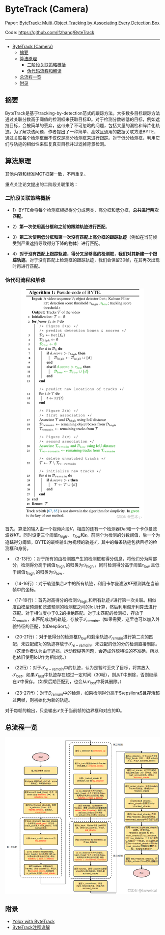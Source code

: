 # ByteTrack (Camera)

Paper: [ByteTrack: Multi-Object Tracking by Associating Every Detection Box](https://arxiv.org/abs/2110.06864)

Code: https://github.com/ifzhang/ByteTrack

---

- [ByteTrack (Camera)](#bytetrack-camera)
  - [摘要](#摘要)
  - [算法原理](#算法原理)
    - [二阶段关联策略概括](#二阶段关联策略概括)
    - [伪代码流程和解读](#伪代码流程和解读)
  - [总流程一览](#总流程一览)
  - [附录](#附录)


## 摘要

ByteTrack是基于tracking-by-detection范式的跟踪方法。大多数多目标跟踪方法通过关联分数高于阈值的检测框来获取目标ID。对于检测分数较低的目标，例如遮挡目标，会被简单的丢弃，这带来了不可忽略的问题，包括大量的漏检和碎片化轨迹。为了解决该问题，作者提出了一种简单、高效且通用的数据关联方法BYTE，通过关联每个检测框而不仅仅是高分检测框来进行跟踪。对于低分检测框，利用它们与轨迹的相似性来恢复真实目标并过滤掉背景检测。


## 算法原理

其他内容和标准MOT框架一致，不再重复。

重点关注论文提出的二阶段关联策略：

### 二阶段关联策略概括
- 1）BYTE会将每个检测框根据得分分成两类，高分框和低分框，**总共进行两次匹配**。

- 2）**第一次使用高分框和之前的跟踪轨迹进行匹配**。

- 3）**第二次使用低分框和第一次没有匹配上高分框的跟踪轨迹**（例如在当前帧受到严重遮挡导致得分下降的物体）进行匹配。

- 4）**对于没有匹配上跟踪轨迹，得分又足够高的检测框，我们对其新建一个跟踪轨迹**。对于没有匹配上检测框的跟踪轨迹，我们会保留30帧，在其再次出现时再进行匹配。



### 伪代码流程和解读

<div align=center>
<img src="images/20230403112230.png" width="80%" >
</div>

首先，算法的输入由一个视频片段$V$，相应的还有一个检测器$Det$和一个卡尔曼滤波器$KF$。同时设定三个阈值$\tau _{high}$、 $\tau_{low}$和$\epsilon$。前两个为检测的分数阈值，后一个为追踪得分阈值。BYTE的最终输出为视频的轨迹$\mathcal{T}$，其中的每条轨迹包括目标的检测框和身份。

- （3-13行）：对于所有的由检测器产生的检测框和得分信息，将他们分为两部分，检测得分高于阈值$\tau_{\text {high }}$ 的归类为$\mathcal{D}_{\text {high }}$，同时检测得分高于阈值$\tau_{\text {low }}$且低于阈值$\tau_{\text {high }}$的归类为$\mathcal{D}_{\text {low }}$.
  
- （14-16行）：对于轨迹集合$\mathcal{T}$中的所有轨迹，利用卡尔曼滤波$KF$预测其在当前帧中的坐标。
  
- （17-19行）：首先对高得分的检测$\mathcal{D}_{\text {high }}$和所有轨迹$\mathcal{T}$进行第一次关联。相似度由模型预测和滤波预测的检测框之间的IoU计算，然后利用匈牙利算法进行匹配。对于相似度小于0.2的拒绝匹配。对于未匹配的检测框，存放于$D_{remain}$，未匹配成功的轨迹，存放于$\mathcal{T}_{remain}$。(如果需要，这里也可以加入外貌特征的匹配，如DeepSort。)

- （20-21行）：对于低得分的检测框$D_{low}$和剩余轨迹$\mathcal{T}_{remain}$进行第二次的匹配，未匹配成功的轨迹存放于$\mathcal{T}_{re-remain}$，未匹配的低的分的检测直接删除。（这里作者认为由于遮挡，运动模糊等问题，会造成外貌特征的不准确，所以也依旧使用IoU作为相似度。）

- （22行）：对于$\mathcal{T}_{re-remain}$中的轨迹，认为是暂时丢失了目标，将其放入$\mathcal{T}_{lost}$，如果$\mathcal{T}_{lost}$中轨迹存在超过一定时间（30帧），则从T中删除，否则继续在$\mathcal{T}$中保存。（如果后期匹配到，也会从$\mathcal{T}_{lost}$中将其删除。）

- （23-27行）：对于$D_{remain}$中的检测，如果检测得分高于$\epsilonϵ$且存活超过两帧，则初始化为新的轨迹。

对于每帧的输出，只会输出$\mathcal{T}$关于当前帧的边界框和对应的ID。


## 总流程一览

<div align=center>
<img src="images/20230403113732.png" width="100%" >
</div>


## 附录
- [Yolox with ByteTrack](https://gitcode.net/lzzzzzzm/yolox_bytetrack)
- [ByteTrack注释详解](http://www.manongjc.com/detail/64-pqvfwkbdkhkwrzu.html)